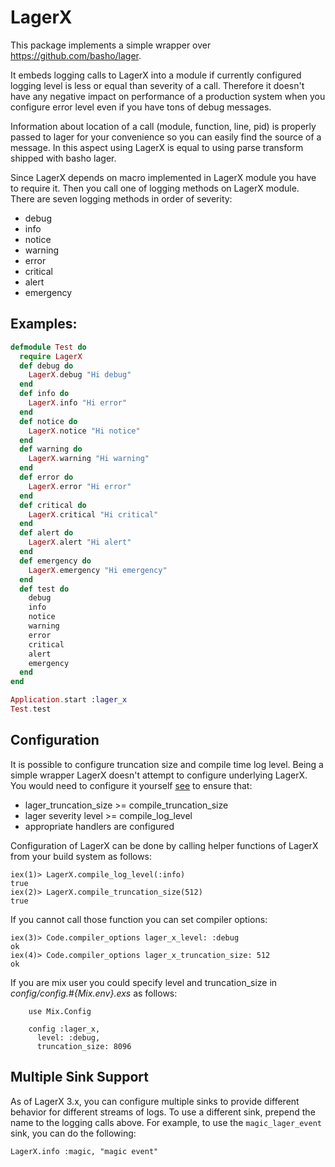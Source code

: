 LagerX
=======

This package implements a simple wrapper over https://github.com/basho/lager.

It embeds logging calls to LagerX into a module if currently configured logging
level is less or equal than severity of a call. Therefore it doesn't have
any negative impact on performance of a production system when you configure
error level even if you have tons of debug messages.

Information about location of a call (module, function, line, pid) is properly
passed to lager for your convenience so you can easily find the source of a message.
In this aspect using LagerX is equal to using parse transform shipped with
basho lager.

Since LagerX depends on macro implemented in LagerX module you have to require it.
Then you call one of logging methods on LagerX module. There are seven logging
methods in order of severity:

 - debug
 - info
 - notice
 - warning
 - error
 - critical
 - alert
 - emergency

Examples:
---------

```elixir
defmodule Test do
  require LagerX
  def debug do
    LagerX.debug "Hi debug"
  end
  def info do
    LagerX.info "Hi error"
  end
  def notice do
    LagerX.notice "Hi notice"
  end
  def warning do
    LagerX.warning "Hi warning"
  end
  def error do
    LagerX.error "Hi error"
  end
  def critical do
    LagerX.critical "Hi critical"
  end
  def alert do
    LagerX.alert "Hi alert"
  end
  def emergency do
    LagerX.emergency "Hi emergency"
  end
  def test do
    debug
    info
    notice
    warning
    error
    critical
    alert
    emergency
  end
end

Application.start :lager_x
Test.test
```

Configuration
-------------
It is possible to configure truncation size and compile time log level.
Being a simple wrapper LagerX doesn't attempt to configure underlying LagerX.
You would need to configure it yourself [see](https://github.com/basho/lager) to ensure that:

  * lager_truncation_size >= compile_truncation_size
  * lager severity level >= compile_log_level
  * appropriate handlers are configured

Configuration of LagerX can be done by calling helper functions of LagerX from your build system as follows:

```
iex(1)> LagerX.compile_log_level(:info)
true
iex(2)> LagerX.compile_truncation_size(512)
true
```

If you cannot call those function you can set compiler options:

```
iex(3)> Code.compiler_options lager_x_level: :debug
ok
iex(4)> Code.compiler_options lager_x_truncation_size: 512
ok
```

If you are mix user you could specify level and truncation_size in *config/config.#{Mix.env}.exs* as follows:

```
    use Mix.Config

    config :lager_x,
      level: :debug,
      truncation_size: 8096
```

Multiple Sink Support
---------------------
As of LagerX 3.x, you can configure multiple sinks to provide different behavior
for different streams of logs.  To use a different sink, prepend the name to the
logging calls above.  For example, to use the `magic_lager_event` sink, you can
do the following:

```
LagerX.info :magic, "magic event"
```
